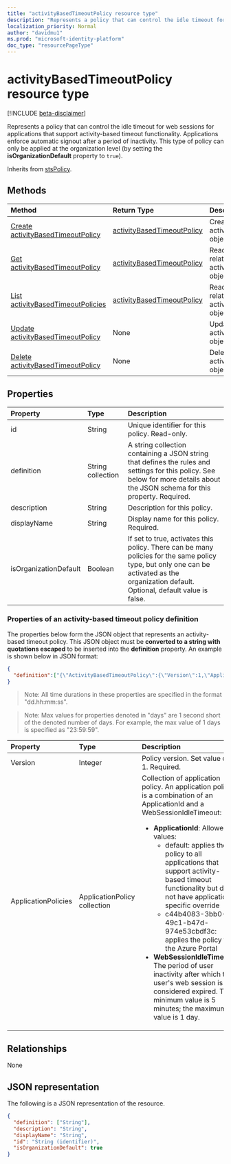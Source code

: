 ```yaml
---
title: "activityBasedTimeoutPolicy resource type"
description: "Represents a policy that can control the idle timeout for web sessions for applications that support activity-based timeout functionality."
localization_priority: Normal
author: "davidmu1"
ms.prod: "microsoft-identity-platform"
doc_type: "resourcePageType"
---
```


# activityBasedTimeoutPolicy resource type

[!INCLUDE [beta-disclaimer](../../includes/beta-disclaimer.md)]

Represents a policy that can control the idle timeout for web sessions for applications that support activity-based timeout functionality. Applications enforce automatic signout after a period of inactivity. This type of policy can only be applied at the organization level (by setting the **isOrganizationDefault** property to `true`).

Inherits from [stsPolicy](stsPolicy.md).

## Methods

| Method       | Return Type | Description |
|:-------------|:------------|:------------|
| [Create activityBasedTimeoutPolicy](../api/activitybasedtimeoutpolicy-post-activitybasedtimeoutpolicies.md) | [activityBasedTimeoutPolicy](activitybasedtimeoutpolicy.md) | Create an activityBasedTimeoutPolicy object. |
| [Get activityBasedTimeoutPolicy](../api/activitybasedtimeoutpolicy-get.md) | [activityBasedTimeoutPolicy](activitybasedtimeoutpolicy.md) | Read properties and relationships of an activityBasedTimeoutPolicy object. |
| [List activityBasedTimeoutPolicies](../api/activitybasedtimeoutpolicy-list.md) | [activityBasedTimeoutPolicy](activitybasedtimeoutpolicy.md) | Read properties and relationships of activityBasedTimeoutPolicy objects. |
| [Update activityBasedTimeoutPolicy](../api/activitybasedtimeoutpolicy-update.md) | None | Update an activityBasedTimeoutPolicy object. |
| [Delete activityBasedTimeoutPolicy](../api/activitybasedtimeoutpolicy-delete.md) | None | Delete an activityBasedTimeoutPolicy object. |

## Properties

| Property     | Type        | Description |
|:-------------|:------------|:------------|
|id|String| Unique identifier for this policy. Read-only.|
|definition|String collection| A string collection containing a JSON string that defines the rules and settings for this policy. See below for more details about the JSON schema for this property. Required.|
|description|String| Description for this policy.|
|displayName|String| Display name for this policy. Required.|
|isOrganizationDefault|Boolean|If set to true, activates this policy. There can be many policies for the same policy type, but only one can be activated as the organization default. Optional, default value is false.|


### Properties of an activity-based timeout policy definition
The properties below form the JSON object that represents an activity-based timeout policy. This JSON object must be **converted to a string with quotations escaped** to be inserted into the **definition** property. An example is shown below in JSON format:

<!-- {
  "blockType": "ignored"
}-->
```json
{
  "definition":["{\"ActivityBasedTimeoutPolicy\":{\"Version\":1,\"ApplicationPolicies\":[{\"ApplicationId\":\"default\",\"WebSessionIdleTimeout\":\"01:00:00\"},{\"ApplicationId\":\"c44b4083-3bb0-49c1-b47d-974e53cbdf3c\",\"WebSessionIdleTimeout\":\"00:15:00\"}]}}"]
}
```

>Note: All time durations in these properties are specified in the format "dd.hh:mm:ss".

>Note: Max values for properties denoted in "days" are 1 second short of the denoted number of days. For example, the max value of 1 days is specified as "23:59:59".

| Property	   | Type	|Description|
|:-------------|:------|:---------|
|Version|Integer|Policy version. Set value of 1. Required.|
|ApplicationPolicies|ApplicationPolicy collection|Collection of application policy. An application policy, is a combination of an ApplicationId and a WebSessionIdleTimeout: <br> <ul><li>**ApplicationId**: Allowed values:<ul><li> default: applies the policy to all applications that support activity-based timeout functionality but do not have application-specific override</li><li> c44b4083-3bb0-49c1-b47d-974e53cbdf3c: applies the policy to the Azure Portal</li></ul></li><li>**WebSessionIdleTimeout**: The period of user inactivity after which the user's web session is considered expired. The minimum value is 5 minutes; the maximum value is 1 day.</li></ul> |


## Relationships

None

## JSON representation

The following is a JSON representation of the resource.

<!-- {
  "blockType": "resource",
  "optionalProperties": [

  ],
  "@odata.type": "microsoft.graph.activityBasedTimeoutPolicy",
  "baseType": "",
  "keyProperty": "id"
}-->

```json
{
  "definition": ["String"],
  "description": "String",
  "displayName": "String",
  "id": "String (identifier)",
  "isOrganizationDefault": true
}
```

<!-- uuid: 16cd6b66-4b1a-43a1-adaf-3a886856ed98
2019-02-04 14:57:30 UTC -->
<!-- {
  "type": "#page.annotation",
  "description": "activityBasedTimeoutPolicy resource",
  "keywords": "",
  "section": "documentation",
  "tocPath": ""
}-->